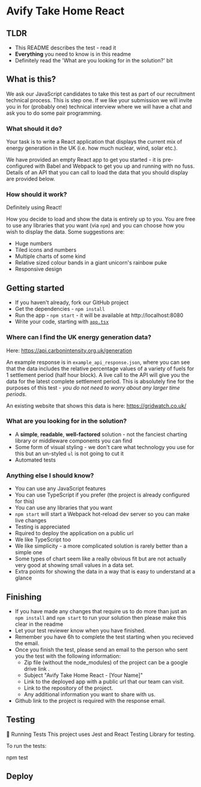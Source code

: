 # Avify Take Home React

## TLDR

-  This README describes the test - read it
-  **Everything** you need to know is in this readme
-  Definitely read the 'What are you looking for in the solution?' bit

## What is this?

We ask our JavaScript candidates to take this test as part of our recruitment technical process. This is step one. If we like your submission we will invite you in for (probably one) technical interview where we will have a chat and ask you to do some pair programming.

### What should it do?

Your task is to write a React application that displays the current mix of energy generation in the UK (i.e. how much nuclear, wind, solar etc.).

We have provided an empty React app to get you started - it is pre-configured with Babel and Webpack to get you up and running with no fuss. Details of an API that you can call to load the data that you should display are provided below.

### How should it work?

Definitely using React!

How you decide to load and show the data is entirely up to you.
You are free to use any libraries that you want (via `npm`) and you can choose how you wish to display the data. Some suggestions are:

-  Huge numbers
-  Tiled icons and numbers
-  Multiple charts of some kind
-  Relative sized colour bands in a giant unicorn's rainbow puke
-  Responsive design

## Getting started

-  If you haven't already, fork our GitHub project
-  Get the dependencies - `npm install`
-  Run the app - `npm start` - it will be available at http://localhost:8080
-  Write your code, starting with [`app.tsx`](./src/app.tsx)

### Where can I find the UK energy generation data?

Here: https://api.carbonintensity.org.uk/generation

An example response is in `example_api_response.json`, where you can see that the data includes the relative percentage values of a variety of fuels
for 1 settlement period (half hour block). A live call to the API will give you the data for the latest complete settlement period. This is absolutely fine for the purposes of this test - _you do not need to worry about any larger time periods_.

An existing website that shows this data is here: https://gridwatch.co.uk/

### What are you looking for in the solution?

-  A **simple**, **readable**, **well-factored** solution - not the fanciest charting library or middleware components you can find
-  Some form of visual styling - we don't care what technology you use for this but an un-styled `ul` is not going to cut it
-  Automated tests

### Anything else I should know?

-  You can use any JavaScript features
-  You can use TypeScript if you prefer (the project is already configured for this)
-  You can use any libraries that you want
-  `npm start` will start a Webpack hot-reload dev server so you can make live changes
-  Testing is appreciated
-  Rquired to deploy the application on a public url
-  We like TypeScript too
-  We like simplicity - a more complicated solution is rarely better than a simple one
-  Some types of chart seem like a really obvious fit but are not actually very good at showing small values in a data set.
-  Extra points for showing the data in a way that is easy to understand at a glance

## Finishing

-  If you have made any changes that require us to do more than just an `npm install` and `npm start` to run your solution then please make this clear in the readme
-  Let your test reviewer know when you have finished.
-  Remember you have 6h to complete the test starting when you recieved the email.
-  Once you finish the test, please send an email to the person who sent you the test with the following information:
   -  Zip file (without the node_modules) of the project can be a google drive link .
   -  Subject "Avify Take Home React - [Your Name]"
   -  Link to the deployed app with a public url that our team can visit.
   -  Link to the repository of the project.
   -  Any additional information you want to share with us.
-  Github link to the project is required with the response email.

## Testing

🧪 Running Tests
This project uses Jest and React Testing Library for testing.

To run the tests:

npm test

## Deploy